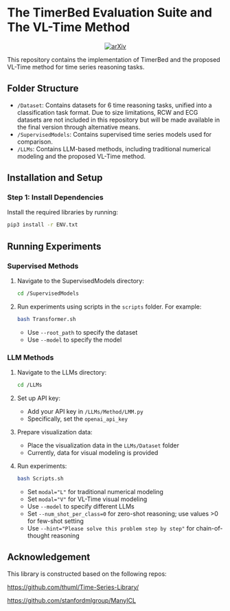 # The TimerBed Evaluation Suite and The VL-Time Method
<p align="center">
  <a href="https://arxiv.org/abs/2503.11835"><img src="https://img.shields.io/badge/arXiv-2503.11835-b31b1b.svg" alt="arXiv"></a>
</p>
This repository contains the implementation of TimerBed and the proposed VL-Time method for time series reasoning tasks.

## Folder Structure

- `/Dataset`: Contains datasets for 6 time reasoning tasks, unified into a classification task format. Due to size limitations, RCW and ECG datasets are not included in this repository but will be made available in the final version through alternative means.
- `/SupervisedModels`: Contains supervised time series models used for comparison.
- `/LLMs`: Contains LLM-based methods, including traditional numerical modeling and the proposed VL-Time method.

## Installation and Setup

### Step 1: Install Dependencies

Install the required libraries by running:

```bash
pip3 install -r ENV.txt
```

## Running Experiments

### Supervised Methods

1. Navigate to the SupervisedModels directory:
   ```bash
   cd /SupervisedModels
   ```

2. Run experiments using scripts in the `scripts` folder. For example:
   ```bash
   bash Transformer.sh
   ```
   - Use `--root_path` to specify the dataset
   - Use `--model` to specify the model

### LLM Methods

1. Navigate to the LLMs directory:
   ```bash
   cd /LLMs
   ```

2. Set up API key:
   - Add your API key in `/LLMs/Method/LMM.py`
   - Specifically, set the `openai_api_key`

3. Prepare visualization data:
   - Place the visualization data in the `LLMs/Dataset` folder
   - Currently, data for visual modeling is provided

4. Run experiments:
   ```bash
   bash Scripts.sh
   ```
   - Set `modal="L"` for traditional numerical modeling
   - Set `modal="V"` for VL-Time visual modeling
   - Use `--model` to specify different LLMs
   - Set `--num_shot_per_class=0` for zero-shot reasoning; use values >0 for few-shot setting
   - Use `--hint="Please solve this problem step by step"` for chain-of-thought reasoning


## Acknowledgement

This library is constructed based on the following repos:

https://github.com/thuml/Time-Series-Library/

https://github.com/stanfordmlgroup/ManyICL
